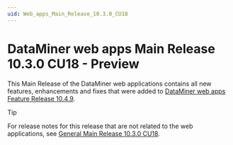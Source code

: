 ```yaml
---
uid: Web_apps_Main_Release_10.3.0_CU18
---
```


# DataMiner web apps Main Release 10.3.0 CU18 - Preview

This Main Release of the DataMiner web applications contains all new features, enhancements and fixes that were added to [DataMiner web apps Feature Release 10.4.9](xref:Web_apps_Feature_Release_10.4.9).

> [!TIP]
> For release notes for this release that are not related to the web applications, see [General Main Release 10.3.0 CU18](xref:General_Main_Release_10.3.0_CU18).
